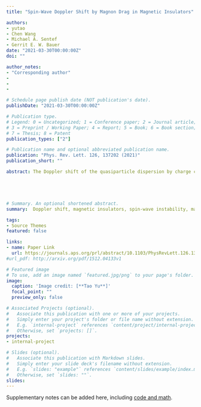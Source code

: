 ```yaml
---
title: "Spin-Wave Doppler Shift by Magnon Drag in Magnetic Insulators"

authors:
- yutao
- Chen Wang
- Michael A. Sentef
- Gerrit E. W. Bauer
date: "2021-03-30T00:00:00Z"
doi: ""

author_notes:
- "Corresponding author"
-
-
-

# Schedule page publish date (NOT publication's date).
publishDate: "2021-03-30T00:00:00Z"

# Publication type.
# Legend: 0 = Uncategorized; 1 = Conference paper; 2 = Journal article;
# 3 = Preprint / Working Paper; 4 = Report; 5 = Book; 6 = Book section;
# 7 = Thesis; 8 = Patent
publication_types: ["2"]

# Publication name and optional abbreviated publication name.
publication: "Phys. Rev. Lett. 126, 137202 (2021)"
publication_short: ""

abstract: The Doppler shift of the quasiparticle dispersion by charge currents is responsible for the critical supercurrents in superconductors and instabilities of the magnetic ground state of metallic ferromagnets. Here we predict an analogous effect in thin films of magnetic insulators in which microwaves emitted by a proximity stripline generate coherent chiral spin currents that cause a Doppler shift in the magnon dispersion. The spin-wave instability is suppressed by magnon-magnon interactions that limit spin currents to values close to but below the threshold for the instability. The spin current limitations by the backaction of magnon currents on the magnetic order should be considered as design parameters in magnonic devices.





# Summary. An optional shortened abstract.
summary:  Doppler shift, magnetic insulators, spin-wave instability, magnon-magnon interactions.

tags:
- Source Themes
featured: false

links:
- name: Paper Link
  url: https://journals.aps.org/prl/abstract/10.1103/PhysRevLett.126.137202
#url_pdf: http://arxiv.org/pdf/1512.04133v1

# Featured image
# To use, add an image named `featured.jpg/png` to your page's folder. 
image:
  caption: 'Image credit: [**Tao Yu**]'
  focal_point: ""
  preview_only: false

# Associated Projects (optional).
#   Associate this publication with one or more of your projects.
#   Simply enter your project's folder or file name without extension.
#   E.g. `internal-project` references `content/project/internal-project/index.md`.
#   Otherwise, set `projects: []`.
projects:
- internal-project

# Slides (optional).
#   Associate this publication with Markdown slides.
#   Simply enter your slide deck's filename without extension.
#   E.g. `slides: "example"` references `content/slides/example/index.md`.
#   Otherwise, set `slides: ""`.
slides:
---
```


Supplementary notes can be added here, including [code and math](https://sourcethemes.com/academic/docs/writing-markdown-latex/).
